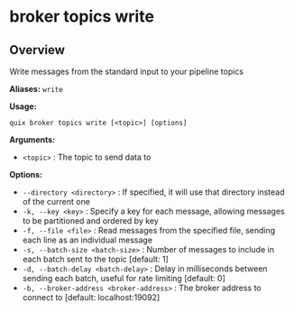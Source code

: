 # broker topics write

## Overview

Write messages from the standard input to your pipeline topics

**Aliases:** `write`

**Usage:**

```
quix broker topics write [<topic>] [options]
```

**Arguments:**

- `<topic>` : The topic to send data to

**Options:**

- `--directory <directory>` : If specified, it will use that directory instead of the current one
- `-k, --key <key>` : Specify a key for each message, allowing messages to be partitioned and ordered by key
- `-f, --file <file>` : Read messages from the specified file, sending each line as an individual message
- `-s, --batch-size <batch-size>` : Number of messages to include in each batch sent to the topic [default: 1]
- `-d, --batch-delay <batch-delay>` : Delay in milliseconds between sending each batch, useful for rate limiting [default: 0]
- `-b, --broker-address <broker-address>` : The broker address to connect to [default: localhost:19092]

